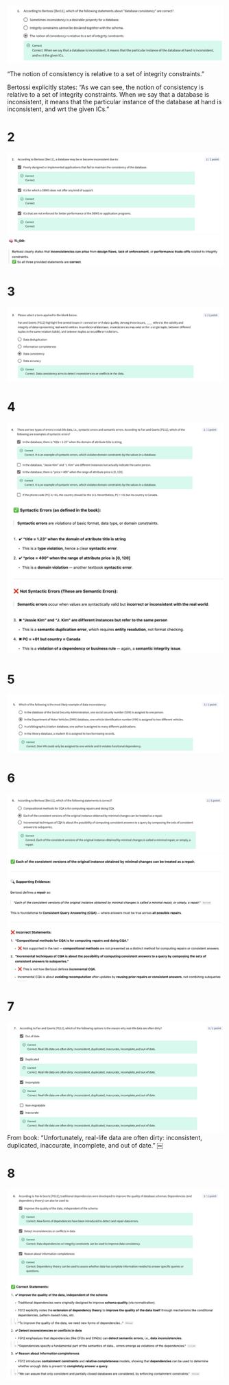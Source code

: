 ![alt text](image-21.png)

“The notion of consistency is relative to a set of integrity constraints.”

Bertossi explicitly states:
“As we can see, the notion of consistency is relative to a set of integrity constraints. When we say that a database is inconsistent, it means that the particular instance of the database at hand is inconsistent, and wrt the given ICs.”

# 2
![alt text](image-22.png)
![alt text](image-23.png)

# 3
![alt text](image-24.png)

# 4
![alt text](image-25.png)
![alt text](image-26.png)

# 5
![alt text](image-27.png)

# 6
![alt text](image-28.png)
![alt text](image-29.png)

# 7
![alt text](image-30.png)
From book: 
“Unfortunately, real-life data are often dirty: inconsistent, duplicated, inaccurate, incomplete, and out of date.” ￼

# 8
![alt text](image-31.png)
![alt text](image-32.png)
